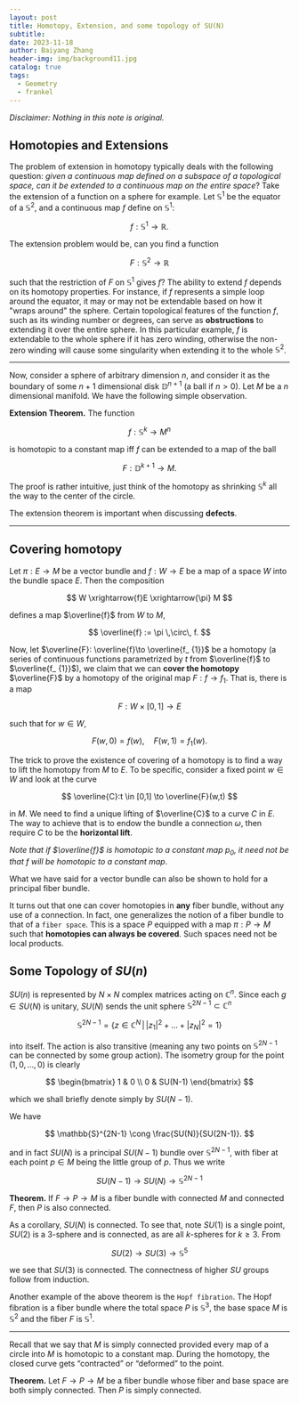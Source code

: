 ```yaml
---
layout: post
title: Homotopy, Extension, and some topology of SU(N)
subtitle: 
date: 2023-11-18
author: Baiyang Zhang
header-img: img/background11.jpg
catalog: true
tags:
  - Geometry
  - frankel
---
```


*Disclaimer: Nothing in this note is original.*

## Homotopies and Extensions

The problem of extension in homotopy typically deals with the following question: *given a continuous map defined on a subspace of a topological space, can it be extended to a continuous map on the entire space*? Take the extension of a function on a sphere for example. Let $\mathbb{S}^{1}$ be the equator of a $\mathbb{S}^{2}$, and a continuous map $f$ define on $\mathbb{S}^{1}$:

$$
f: \mathbb{S}^{1} \to \mathbb{R}.
$$

The extension problem would be, can you find a function 

$$
F: \mathbb{S}^{2} \to \mathbb{R}
$$

such that the restriction of $F$ on $\mathbb{S}^{1}$ gives $f$? The ability to extend $f$ depends on its homotopy properties. For instance, if $f$ represents a simple loop around the equator, it may or may not be extendable based on how it "wraps around" the sphere. Certain topological features of the function $f$, such as its winding number or degrees, can serve as **obstructions** to extending it over the entire sphere. In this particular example, $f$ is extendable to the whole sphere if it has zero winding, otherwise the non-zero winding will cause some singularity when extending it to the whole $\mathbb{S}^{2}$. 

- - -

Now, consider a sphere of arbitrary dimension $n$, and consider it as the boundary of some $n+1$ dimensional disk $\mathbb{D}^{n+1}$ (a ball if $n>0$). Let $M$ be a $n$ dimensional manifold. We have the following simple observation.

**Extension Theorem.** The function 

$$
f:\mathbb{S}^{k} \to M^{n}
$$

is homotopic to a constant map iff $f$ can be extended to a map of the ball

$$
F: \mathbb{D}^{k+1} \to M.
$$

The proof is rather intuitive, just think of the homotopy as shrinking $\mathbb{S}^{k}$ all the way to the center of the circle. 

The extension theorem is important when discussing **defects**.

- - -

## Covering homotopy

Let $\pi: E \to M$ be a vector bundle and $f: W \to E$ be a map of a space $W$ into the bundle space $E$. Then the composition 

$$
W \xrightarrow{f}E \xrightarrow{\pi} M
$$

defines a map $\overline{f}$ from $W$ to $M$,

$$
\overline{f} := \pi \,\circ\, f.
$$


Now, let $\overline{F}: \overline{f}\to \overline{f_ {1}}$ be a homotopy (a series of continuous functions parametrized by $t$ from $\overline{f}$ to $\overline{f_ {1}}$), we claim that we can **cover the homotopy** $\overline{F}$ by a homotopy of the original map $F: f\to f_ {1}$. That is, there is a map

$$
F: W\times [0,1] \to E
$$

such that for $w \in W$,

$$
F(w,0)=f(w),\quad  F(w,1)=f_ {1}(w).
$$

The trick to prove the existence of covering of a homotopy is to find a way to lift the homotopy from $M$ to $E$. To be specific, consider a fixed point $w \in W$ and look at the curve 

$$
\overline{C}:t \in [0,1] \to \overline{F}(w,t)
$$

in $M$. We need to find a unique lifting of $\overline{C}$ to a curve $C$ in $E$. The way to achieve that is to endow the bundle a connection $\omega$, then require $C$ to be the **horizontal lift**. 

*Note that if $\overline{f}$ is homotopic to a constant map $p_ {0}$, it need not be that $f$ will be homotopic to a constant map*.

What we have said for a vector bundle can also be shown to hold for a principal fiber bundle.

It turns out that one can cover homotopies in **any** fiber bundle, without any use of a connection. In fact, one generalizes the notion of a fiber bundle to that of a `fiber space`. This is a space $P$ equipped with a map $\pi: P\to M$ such that **homotopies can always be covered**. Such spaces need not be local products.

## Some Topology of $SU(n)$

$SU(n)$ is represented by $N \times N$ complex matrices acting on $\mathbb{C}^{n}$. Since each $g \in SU(N)$ is unitary, $SU(N)$ sends the unit sphere $\mathbb{S}^{2N-1} \subset \mathbb{C}^{n}$ 

$$
\mathbb{S}^{2N-1} = \left\lbrace z \in  \mathbb{C}^{N} \,\middle\vert\, \left\lvert z_ {1} \right\rvert^{2} + \dots + \left\lvert z_ {N} \right\rvert^{2}=1  \right\rbrace 
$$

into itself. The action is also transitive (meaning any two points on $\mathbb{S}^{2N-1}$ can be connected by some group action). The isometry group for the point $(1,0,\dots,0)$ is clearly

$$
\begin{bmatrix} 
1 & 0 \\
0 & SU(N-1)
\end{bmatrix}
$$

which we shall briefly denote simply by $SU(N-1)$. 

We have

$$
\mathbb{S}^{2N-1} \cong  \frac{SU(N)}{SU(2N-1)}.
$$

and in fact $SU(N)$ is a principal $SU(N − 1)$ bundle over $\mathbb{S}^{2N-1}$, with fiber at each point $p\in M$ being the little group of $p$. Thus we write

$$
SU(N-1)\to SU(N) \to \mathbb{S}^{2N-1}
$$

**Theorem.** If $F\to P \to M$ is a fiber bundle with connected $M$ and connected $F$, then $P$ is also connected.

As a corollary, $SU(N)$ is connected. To see that, note $SU(1)$ is a single point, $SU(2)$ is a $3$-sphere and is connected, as are all $k$-spheres for $k\geq 3$. From

$$
SU(2) \to SU(3) \to \mathbb{S}^{5}
$$

we see that $SU(3)$ is connected. The connectness of higher $SU$ groups follow from induction.


Another example of the above theorem is the `Hopf fibration`. The Hopf fibration is a fiber bundle where the total space $P$ is $\mathbb{S}^{3}$, the base space $M$ is $\mathbb{S}^{2}$ and the fiber $F$ is $\mathbb{S}^{1}$. 

- - -

Recall that we say that $M$ is simply connected provided every map of a circle into $M$ is homotopic to a constant map. During the homotopy, the closed curve gets “contracted” or “deformed” to the point. 

**Theorem.** Let $F\to P \to M$ be a fiber bundle whose fiber and base space are both simply connected. Then $P$ is simply connected. 

